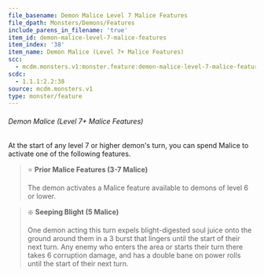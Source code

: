 ```yaml
---
file_basename: Demon Malice Level 7 Malice Features
file_dpath: Monsters/Demons/Features
include_parens_in_filename: 'true'
item_id: demon-malice-level-7-malice-features
item_index: '38'
item_name: Demon Malice (Level 7+ Malice Features)
scc:
  - mcdm.monsters.v1:monster.feature:demon-malice-level-7-malice-features
scdc:
  - 1.1.1:2.2:38
source: mcdm.monsters.v1
type: monster/feature
---
```


###### Demon Malice (Level 7+ Malice Features)

At the start of any level 7 or higher demon's turn, you can spend Malice to activate one of the following features.

<!-- -->
> ⭐️ **Prior Malice Features (3-7 Malice)**
>
> The demon activates a Malice feature available to demons of level 6 or lower.

<!-- -->
> ❇️ **Seeping Blight (5 Malice)**
>
> One demon acting this turn expels blight-digested soul juice onto the ground around them in a 3 burst that lingers until the start of their next turn. Any enemy who enters the area or starts their turn there takes 6 corruption damage, and has a double bane on power rolls until the start of their next turn.
